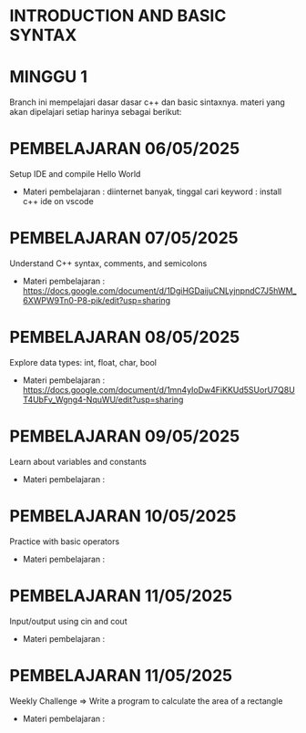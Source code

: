 # INTRODUCTION AND BASIC SYNTAX
# MINGGU 1

Branch ini mempelajari dasar dasar c++ dan basic sintaxnya.
materi yang akan dipelajari setiap harinya sebagai berikut:

# PEMBELAJARAN 06/05/2025
Setup IDE and compile Hello World
- Materi pembelajaran   : diinternet banyak, tinggal cari keyword : install c++ ide on vscode
# PEMBELAJARAN 07/05/2025
Understand C++ syntax, comments, and semicolons
- Materi pembelajaran   : https://docs.google.com/document/d/1DgiHGDaijuCNLyjnpndC7J5hWM_6XWPW9Tn0-P8-pik/edit?usp=sharing

# PEMBELAJARAN 08/05/2025
Explore data types: int, float, char, bool
- Materi pembelajaran   : https://docs.google.com/document/d/1mn4yIoDw4FiKKUd5SUorU7Q8UT4UbFv_Wgng4-NquWU/edit?usp=sharing

# PEMBELAJARAN 09/05/2025
Learn about variables and constants
- Materi pembelajaran   : 

# PEMBELAJARAN 10/05/2025
Practice with basic operators
- Materi pembelajaran   : 

# PEMBELAJARAN 11/05/2025
Input/output using cin and cout
- Materi pembelajaran   : 

# PEMBELAJARAN 11/05/2025
Weekly Challenge => Write a program to calculate the area of a rectangle
- Materi pembelajaran   :